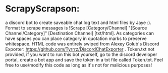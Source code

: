 # ScrapyScrapson:
a discord bot to create saveable chat log text and html files by Jaye :).
Format to scrape messages is !Scrape [Category/Channel] "[Source Channel/Category]" [Destination Channel] [txt/html].
As categories can have spaces you can place category in quotation marks to preserve whitespace.
HTML code was entirely swiped from Alexey Golub's Discord Exporter: https://github.com/Tyrrrz/DiscordChatExporter .
Token.txt not provided, if you want to run this bot yourself, go to the discord developer portal, create a bot app and save the token in a txt file called Token.txt.
Feel free to use/modify this code as long as it's not for malicious purposes!
